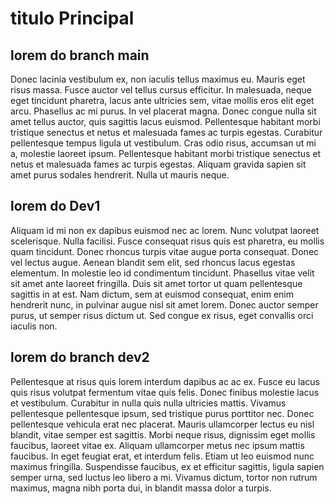 # titulo Principal 
## lorem do branch main
Donec lacinia vestibulum ex, non iaculis tellus maximus eu. Mauris eget risus massa. Fusce auctor vel tellus cursus efficitur. In malesuada, neque eget tincidunt pharetra, lacus ante ultricies sem, vitae mollis eros elit eget arcu. Phasellus ac mi purus. In vel placerat magna. Donec congue nulla sit amet tellus auctor, quis sagittis lacus euismod. Pellentesque habitant morbi tristique senectus et netus et malesuada fames ac turpis egestas. Curabitur pellentesque tempus ligula ut vestibulum. Cras odio risus, accumsan ut mi a, molestie laoreet ipsum. Pellentesque habitant morbi tristique senectus et netus et malesuada fames ac turpis egestas. Aliquam gravida sapien sit amet purus sodales hendrerit. Nulla ut mauris neque.

## lorem do Dev1
Aliquam id mi non ex dapibus euismod nec ac lorem. Nunc volutpat laoreet scelerisque. Nulla facilisi. Fusce consequat risus quis est pharetra, eu mollis quam tincidunt. Donec rhoncus turpis vitae augue porta consequat. Donec vel lectus augue. Aenean blandit sem elit, sed rhoncus lacus egestas elementum. In molestie leo id condimentum tincidunt. Phasellus vitae velit sit amet ante laoreet fringilla. Duis sit amet tortor ut quam pellentesque sagittis in at est. Nam dictum, sem at euismod consequat, enim enim hendrerit nunc, in pulvinar augue nisl sit amet lorem. Donec auctor semper purus, ut semper risus dictum ut. Sed congue ex risus, eget convallis orci iaculis non.

## lorem do branch dev2
Pellentesque at risus quis lorem interdum dapibus ac ac ex. Fusce eu lacus quis risus volutpat fermentum vitae quis felis. Donec finibus molestie lacus et vestibulum. Curabitur in nulla quis nulla ultricies mattis. Vivamus pellentesque pellentesque ipsum, sed tristique purus porttitor nec. Donec pellentesque vehicula erat nec placerat. Mauris ullamcorper lectus eu nisl blandit, vitae semper est sagittis. Morbi neque risus, dignissim eget mollis faucibus, laoreet vitae ex. Aliquam ullamcorper metus nec ipsum mattis faucibus. In eget feugiat erat, et interdum felis. Etiam ut leo euismod nunc maximus fringilla. Suspendisse faucibus, ex et efficitur sagittis, ligula sapien semper urna, sed luctus leo libero a mi. Vivamus dictum, tortor non rutrum maximus, magna nibh porta dui, in blandit massa dolor a turpis.
